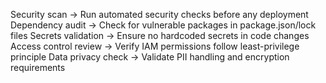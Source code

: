 Security scan → Run automated security checks before any deployment
Dependency audit → Check for vulnerable packages in package.json/lock files
Secrets validation → Ensure no hardcoded secrets in code changes
Access control review → Verify IAM permissions follow least-privilege principle
Data privacy check → Validate PII handling and encryption requirements